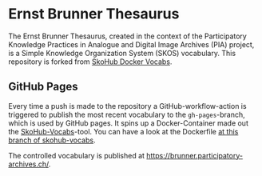# Ernst Brunner Thesaurus

The Ernst Brunner Thesaurus, created in the context of the Participatory Knowledge Practices in Analogue and Digital Image Archives (PIA) project, is a Simple Knowledge Organization System (SKOS) vocabulary. This repository is forked from [SkoHub Docker Vocabs](https://github.com/skohub-io/skohub-docker-vocabs). 

## GitHub Pages

Every time a push is made to the repository a GitHub-workflow-action is triggered to publish the most recent vocabulary to the `gh-pages`-branch, which is used by GitHub pages. It spins up a Docker-Container made out the [SkoHub-Vocabs](https://github.com/hbz/skohub-vocabs)-tool. You can have a look at the Dockerfile [at this branch of skohub-vocabs](https://github.com/skohub-io/skohub-vocabs/tree/docker-gh-pages).

The controlled vocabulary is published at https://brunner.participatory-archives.ch/. 
